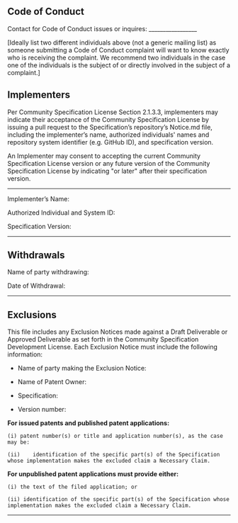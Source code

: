 ## Code of Conduct

Contact for Code of Conduct issues or inquires:  _________________

[Ideally list two different individuals above (not a generic mailing list) as someone submitting a Code of Conduct complaint will want to know exactly who is receiving the complaint. We recommend two individuals in the case one of the individuals is the subject of or directly involved in the subject of a complaint.]


## Implementers

Per Community Specification License Section 2.1.3.3, implementers may indicate their acceptance of the Community Specification License by issuing a pull request to the Specification’s repository’s Notice.md file, including the implementer’s name, authorized individuals' names and repository system identifier (e.g. GitHub ID), and specification version.

An Implementer may consent to accepting the current Community Specification License version or any future version of the Community Specification License by indicating "or later" after their specification version.

---------------------------------------------------------------------------------

Implementer’s Name:

Authorized Individual and System ID:

Specification Version:

---------------------------------------------------------------------------------

## Withdrawals

Name of party withdrawing:

Date of Withdrawal:  

---------------------------------------------------------------------------------

## Exclusions

This file includes any Exclusion Notices made against a Draft Deliverable or Approved Deliverable as set forth in the Community Specification Development License.
Each Exclusion Notice must include the following information:

-	Name of party making the Exclusion Notice:

-	Name of Patent Owner:

-	Specification:

-	Version number:

**For issued patents and published patent applications:**

	(i)	patent number(s) or title and application number(s), as the case may be:

	(ii)	identification of the specific part(s) of the Specification whose implementation makes the excluded claim a Necessary Claim.

**For unpublished patent applications must provide either:**

	(i) the text of the filed application; or
    
	(ii) identification of the specific part(s) of the Specification whose implementation makes the excluded claim a Necessary Claim.

-----------------------------------------------------------------------------------------
